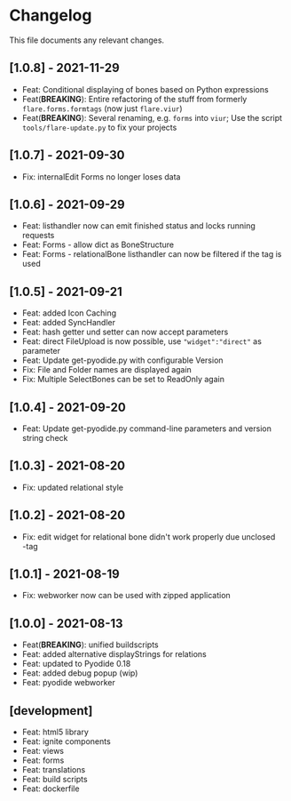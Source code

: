 # Changelog

This file documents any relevant changes.

## [1.0.8] - 2021-11-29
- Feat: Conditional displaying of bones based on Python expressions
- Feat(**BREAKING**): Entire refactoring of the stuff from formerly `flare.forms.formtags` (now just `flare.viur`)
- Feat(**BREAKING**): Several renaming, e.g. `forms` into `viur`; Use the script `tools/flare-update.py` to fix your projects

## [1.0.7] - 2021-09-30
- Fix: internalEdit Forms no longer loses data

## [1.0.6] - 2021-09-29
- Feat: listhandler now can emit finished status and locks running requests
- Feat: Forms - allow dict as BoneStructure
- Feat: Forms - relationalBone listhandler can now be filtered if the tag is used

## [1.0.5] - 2021-09-21
- Feat: added Icon Caching
- Feat: added SyncHandler
- Feat: hash getter und setter can now accept parameters
- Feat: direct FileUpload is now possible, use `"widget":"direct"` as parameter
- Feat: Update get-pyodide.py with configurable Version
- Fix: File and Folder names are displayed again
- Fix: Multiple SelectBones can be set to ReadOnly again

## [1.0.4] - 2021-09-20
- Feat: Update get-pyodide.py command-line parameters and version string check

## [1.0.3] - 2021-08-20
- Fix: updated relational style

## [1.0.2] - 2021-08-20
- Fix: edit widget for relational bone didn't work properly due unclosed <div>-tag

## [1.0.1] - 2021-08-19
- Fix: webworker now can be used with zipped application

## [1.0.0] - 2021-08-13
- Feat(**BREAKING**): unified buildscripts
- Feat: added alternative displayStrings for relations
- Feat: updated to Pyodide 0.18
- Feat: added debug popup (wip)
- Feat: pyodide webworker

## [development]
- Feat: html5 library
- Feat: ignite components
- Feat: views
- Feat: forms
- Feat: translations
- Feat: build scripts
- Feat: dockerfile
